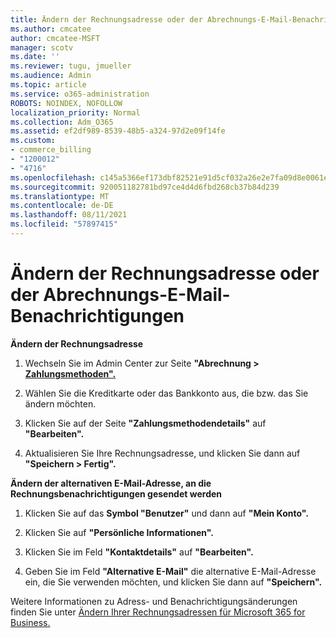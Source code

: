 ```yaml
---
title: Ändern der Rechnungsadresse oder der Abrechnungs-E-Mail-Benachrichtigungen
ms.author: cmcatee
author: cmcatee-MSFT
manager: scotv
ms.date: ''
ms.reviewer: tugu, jmueller
ms.audience: Admin
ms.topic: article
ms.service: o365-administration
ROBOTS: NOINDEX, NOFOLLOW
localization_priority: Normal
ms.collection: Adm_O365
ms.assetid: ef2df989-8539-48b5-a324-97d2e09f14fe
ms.custom:
- commerce_billing
- "1200012"
- "4716"
ms.openlocfilehash: c145a5366ef173dbf82521e91d5cf032a26e2e7fa09d8e0061ec03887a2a3124
ms.sourcegitcommit: 920051182781bd97ce4d4d6fbd268cb37b84d239
ms.translationtype: MT
ms.contentlocale: de-DE
ms.lasthandoff: 08/11/2021
ms.locfileid: "57897415"
---
```

# <a name="change-billing-address-or-billing-email-notifications"></a>Ändern der Rechnungsadresse oder der Abrechnungs-E-Mail-Benachrichtigungen

**Ändern der Rechnungsadresse**

1. Wechseln Sie im Admin Center zur Seite **"Abrechnung > [Zahlungsmethoden".](https://go.microsoft.com/fwlink/p/?linkid=2018806)**

2. Wählen Sie die Kreditkarte oder das Bankkonto aus, die bzw. das Sie ändern möchten.

3. Klicken Sie auf der Seite **"Zahlungsmethodendetails"** auf **"Bearbeiten".**

4. Aktualisieren Sie Ihre Rechnungsadresse, und klicken Sie dann auf **"Speichern > Fertig".**

**Ändern der alternativen E-Mail-Adresse, an die Rechnungsbenachrichtigungen gesendet werden** 

1. Klicken Sie auf das **Symbol "Benutzer"** und dann auf **"Mein Konto".**

2. Klicken Sie auf **"Persönliche Informationen".**

3. Klicken Sie im Feld **"Kontaktdetails"** auf **"Bearbeiten".**

4. Geben Sie im Feld **"Alternative E-Mail"** die alternative E-Mail-Adresse ein, die Sie verwenden möchten, und klicken Sie dann auf **"Speichern".**

Weitere Informationen zu Adress- und Benachrichtigungsänderungen finden Sie unter [Ändern Ihrer Rechnungsadressen für Microsoft 365 for Business.](https://docs.microsoft.com/microsoft-365/commerce/billing-and-payments/change-your-billing-addresses)
